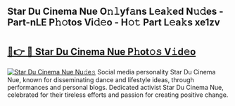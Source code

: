 ## Star Du Cinema Nue O𝚗𝚕yf𝚊ns L𝚎a𝚔ed N𝚞𝚍es - Part-nLE P𝚑𝚘tos Vi𝚍𝚎o - H𝚘𝚝 Part L𝚎a𝚔s xe1zv

# <h2><a href="http://kfe4fqh.oniu.top/?m=Star+Du+Cinema+Nue">🔗👉 🔴 Star Du Cinema Nue P𝚑ot𝚘𝚜 V𝚒d𝚎o</a></h2>

[![Star Du Cinema Nue Nu𝚍e𝚜](https://i.imgur.com/0qMVB7G.gif)](http://kfe4fqh.oniu.top/?m=Star+Du+Cinema+Nue)
Social media personality Star Du Cinema Nue, known for disseminating dance and lifestyle ideas, through performances and personal blogs. Dedicated activist Star Du Cinema Nue, celebrated for their tireless efforts and passion for creating positive change.  

